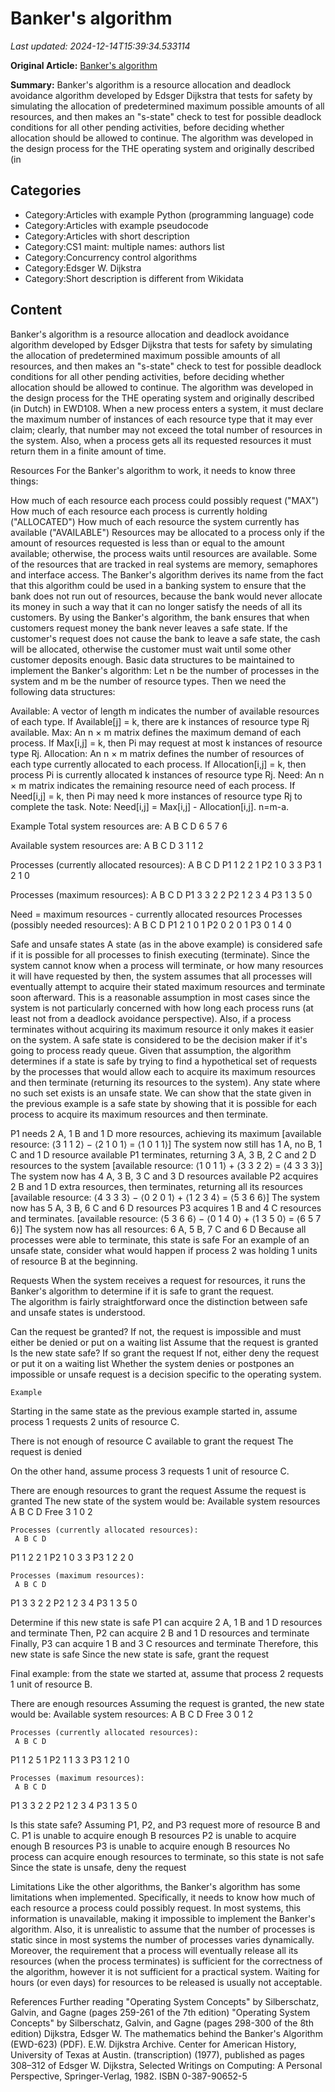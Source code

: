 # Banker's algorithm

_Last updated: 2024-12-14T15:39:34.533114_

**Original Article:** [Banker's algorithm](https://en.wikipedia.org/wiki/Banker%27s_algorithm)

**Summary:** Banker's algorithm is a resource allocation and deadlock avoidance algorithm developed by Edsger Dijkstra that tests for safety by simulating the allocation of predetermined maximum possible amounts of all resources, and then makes an "s-state" check to test for possible deadlock conditions for all other pending activities, before deciding whether allocation should be allowed to continue.
The algorithm was developed in the design process for the THE operating system and originally described (in 

## Categories
- Category:Articles with example Python (programming language) code
- Category:Articles with example pseudocode
- Category:Articles with short description
- Category:CS1 maint: multiple names: authors list
- Category:Concurrency control algorithms
- Category:Edsger W. Dijkstra
- Category:Short description is different from Wikidata

## Content

Banker's algorithm is a resource allocation and deadlock avoidance algorithm developed by Edsger Dijkstra that tests for safety by simulating the allocation of predetermined maximum possible amounts of all resources, and then makes an "s-state" check to test for possible deadlock conditions for all other pending activities, before deciding whether allocation should be allowed to continue.
The algorithm was developed in the design process for the THE operating system and originally described (in Dutch) in EWD108. When a new process enters a system, it must declare the maximum number of instances of each resource type that it may ever claim; clearly, that number may not exceed the total number of resources in the system. Also, when a process gets all its requested resources it must return them in a finite amount of time.

Resources
For the Banker's algorithm to work, it needs to know three things:

How much of each resource each process could possibly request ("MAX")
How much of each resource each process is currently holding ("ALLOCATED")
How much of each resource the system currently has available ("AVAILABLE")
Resources may be allocated to a process only if the amount of resources requested is less than or equal to the amount available; otherwise, the process waits until resources are available.
Some of the resources that are tracked in real systems are memory, semaphores and interface access.
The Banker's algorithm derives its name from the fact that this algorithm could be used in a banking system to ensure that the bank does not run out of resources, because the bank would never allocate its money in such a way that it can no longer satisfy the needs of all its customers. By using the Banker's algorithm, the bank ensures that when customers request money the bank never leaves a safe state. If the customer's request does not cause the bank to leave a safe state, the cash will be allocated, otherwise the customer must wait until some other customer deposits enough.
Basic data structures to be maintained to implement the Banker's algorithm:
Let n be the number of processes in the system and m be the number of resource types. Then we need the following data structures:

Available: A vector of length m indicates the number of available resources of each type. If Available[j] = k, there are k instances of resource type Rj available.
Max: An n × m  matrix defines the maximum demand of each process. If Max[i,j] = k, then Pi may request at most k instances of resource type Rj.
Allocation: An n × m  matrix defines the number of resources of each type currently allocated to each process. If Allocation[i,j] = k, then process Pi is currently allocated k instances of resource type Rj.
Need: An n × m  matrix indicates the remaining resource need of each process. If Need[i,j] = k, then Pi may need k more instances of resource type Rj to complete the task.
Note: Need[i,j] = Max[i,j] - Allocation[i,j].
n=m-a.

Example
Total system resources are:
A B C D
6 5 7 6

Available system resources are:
A B C D
3 1 1 2

Processes (currently allocated resources):
   A B C D
P1 1 2 2 1
P2 1 0 3 3
P3 1 2 1 0

Processes (maximum resources):
   A B C D
P1 3 3 2 2
P2 1 2 3 4
P3 1 3 5 0

Need = maximum resources - currently allocated resources
Processes (possibly needed resources):
   A B C D
P1 2 1 0 1
P2 0 2 0 1
P3 0 1 4 0

Safe and unsafe states
A state (as in the above example) is considered safe if it is possible for all processes to finish executing (terminate).  Since the system cannot know when a process will terminate, or how many resources it will have requested by then, the system assumes that all processes will eventually attempt to acquire their stated maximum resources and terminate soon afterward.  This is a reasonable assumption in most cases since the system is not particularly concerned with how long each process runs (at least not from a deadlock avoidance perspective).  Also, if a process terminates without acquiring its maximum resource it only makes it easier on the system.
A safe state is considered to be the decision maker if it's going to process ready queue.
Given that assumption, the algorithm determines if a state is safe by trying to find a hypothetical set of requests by the processes that would allow each to acquire its maximum resources and then terminate (returning its resources to the system).  Any state where no such set exists is an unsafe state.
We can show that the state given in the previous example is a safe state by showing that it is possible for each process to acquire its maximum resources and then terminate.

P1 needs 2 A, 1 B and 1 D more resources, achieving its maximum
[available resource: ⟨3 1 1 2⟩ − ⟨2 1 0 1⟩ = ⟨1 0 1 1⟩]
The system now still has 1 A, no B, 1 C and 1 D resource available
P1 terminates, returning 3 A, 3 B, 2 C and 2 D resources to the system
[available resource: ⟨1 0 1 1⟩ + ⟨3 3 2 2⟩ = ⟨4 3 3 3⟩]
The system now has 4 A, 3 B, 3 C and 3 D resources available
P2 acquires 2 B and 1 D extra resources, then terminates, returning all its resources
[available resource: ⟨4 3 3 3⟩ − ⟨0 2 0 1⟩ + ⟨1 2 3 4⟩ = ⟨5 3 6 6⟩]
The system now has 5 A, 3 B, 6 C and 6 D resources
P3 acquires 1 B and 4 C resources and terminates.
[available resource: ⟨5 3 6 6⟩ − ⟨0 1 4 0⟩ + ⟨1 3 5 0⟩ = ⟨6 5 7 6⟩]
The system now has all resources: 6 A, 5 B, 7 C and 6 D
Because all processes were able to terminate, this state is safe
For an example of an unsafe state, consider what would happen if process 2 was holding 1 units of resource B at the beginning.

Requests
When the system receives a request for resources, it runs the Banker's algorithm to determine if it is safe to grant the request.  
The algorithm is fairly straightforward once the distinction between safe and unsafe states is understood.

Can the request be granted?
If not, the request is impossible and must either be denied or put on a waiting list
Assume that the request is granted
Is the new state safe?
If so grant the request
If not, either deny the request or put it on a waiting list
Whether the system denies or postpones an impossible or unsafe request is a decision specific to the operating system.

    Example 

Starting in the same state as the previous example started in, assume process 1 requests 2 units of resource C.

There is not enough of resource C available to grant the request
The request is denied

On the other hand, assume process 3 requests 1 unit of resource C.

There are enough resources to grant the request
Assume the request is granted
The new state of the system would be:
    Available system resources
     A B C D
Free 3 1 0 2

    Processes (currently allocated resources):
     A B C D
P1   1 2 2 1
P2   1 0 3 3
P3   1 2 2 0

    Processes (maximum resources):
     A B C D
P1   3 3 2 2
P2   1 2 3 4
P3   1 3 5 0

Determine if this new state is safe
P1 can acquire 2 A, 1 B and 1 D resources and terminate
Then, P2 can acquire 2 B and 1 D resources and terminate
Finally, P3 can acquire 1 B and 3 C resources and terminate
Therefore, this new state is safe
Since the new state is safe, grant the request

Final example: from the state we started at, assume that process 2 requests 1 unit of resource B.

There are enough resources
Assuming the request is granted, the new state would be:
    Available system resources:
     A B C D
Free 3 0 1 2

    Processes (currently allocated resources):
     A B C D
P1   1 2 5 1
P2   1 1 3 3
P3   1 2 1 0

    Processes (maximum resources):
     A B C D
P1   3 3 2 2
P2   1 2 3 4
P3   1 3 5 0

Is this state safe?  Assuming P1, P2, and P3 request more of resource B and C.
P1 is unable to acquire enough B resources
P2 is unable to acquire enough B resources
P3 is unable to acquire enough B resources
No process can acquire enough resources to terminate, so this state is not safe
Since the state is unsafe, deny the request

Limitations
Like the other algorithms, the Banker's algorithm has some limitations when implemented.  Specifically, it needs to know how much of each resource a process could possibly request.  In most systems, this information is unavailable, making it impossible to implement the Banker's algorithm. Also, it is unrealistic to assume that the number of processes is static since in most systems the number of processes varies dynamically. Moreover, the requirement that a process will eventually release all its resources (when the process terminates) is sufficient for the correctness of the algorithm, however it is not sufficient for a practical system. Waiting for hours (or even days) for resources to be released is usually not acceptable.

References
Further reading
"Operating System Concepts" by Silberschatz, Galvin, and Gagne (pages 259-261 of the 7th edition)
"Operating System Concepts" by Silberschatz, Galvin, and Gagne (pages 298-300 of the 8th edition)
Dijkstra, Edsger W. The mathematics behind the Banker's Algorithm (EWD-623) (PDF). E.W. Dijkstra Archive. Center for American History, University of Texas at Austin. (transcription) (1977), published as pages 308–312 of Edsger W. Dijkstra, Selected Writings on Computing: A Personal Perspective, Springer-Verlag, 1982. ISBN 0-387-90652-5